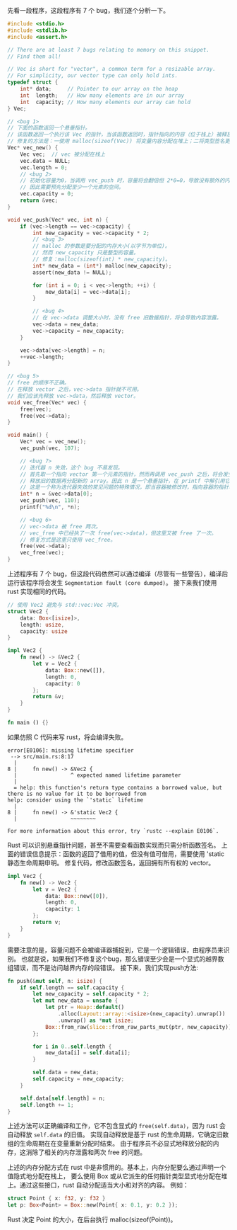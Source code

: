 先看一段程序，这段程序有 7 个 bug，我们逐个分析一下。
```c
#include <stdio.h>
#include <stdlib.h>
#include <assert.h>

// There are at least 7 bugs relating to memory on this snippet.
// Find them all!

// Vec is short for "vector", a common term for a resizable array.
// For simplicity, our vector type can only hold ints.
typedef struct {
    int* data;     // Pointer to our array on the heap
    int  length;   // How many elements are in our array
    int  capacity; // How many elements our array can hold
} Vec;

// <bug 1>
// 下面的函数返回一个悬垂指针。
// 该函数返回一个执行该 Vec 的指针，当该函数返回时，指针指向的内容（位于栈上）被释放，所以后续对该指针的使用将会异常。
// 修复的方法是：一使用 malloc(sizeof(Vec)) 将变量内容分配在堆上；二将类型签名更改为返回结构本身，而不是指针。
Vec* vec_new() {
    Vec vec;  // vec 被分配在栈上
    vec.data = NULL;
    vec.length = 0;
    // <bug 2>
    // 初始化容量为0，当调用 vec_push 时，容量将会翻倍但 2*0=0，导致没有额外的内存空间被分配.
    // 因此需要预先分配至少一个元素的空间。
    vec.capacity = 0;
    return &vec;
}

void vec_push(Vec* vec, int n) {
    if (vec->length == vec->capacity) {
        int new_capacity = vec->capacity * 2;
        // <bug 3>
        // malloc 的参数是要分配的内存大小(以字节为单位)。
        // 然而 new_capacity 只是整型的容量。
        // 修复：malloc(sizeof(int) * new_capacity)。
        int* new_data = (int*) malloc(new_capacity);
        assert(new_data != NULL);

        for (int i = 0; i < vec->length; ++i) {
            new_data[i] = vec->data[i];
        }

        // <bug 4>
        // 在 vec->data 调整大小时，没有 free 旧数据指针，将会导致内容泄露。
        vec->data = new_data;
        vec->capacity = new_capacity;
    }

    vec->data[vec->length] = n;
    ++vec->length;
}

// <bug 5>
// free 的顺序不正确。
// 在释放 vector 之后，vec->data 指针就不可用。
// 我们应该先释放 vec->data，然后释放 vector。
void vec_free(Vec* vec) {
    free(vec);
    free(vec->data);
}

void main() {
    Vec* vec = vec_new();
    vec_push(vec, 107);

    // <bug 7>
    // 迭代器 n 失效，这个 bug 不易发现。
    // 首先取一个指向 vector 第一个元素的指针，然而再调用 vec_push 之后，将会发生 resize，
    // 释放旧的数据再分配新的 array。因此 n 是一个悬垂指针，在 printf 中解引用它是内存不安全的。
    // 这是一个称为迭代器失效的常见问题的特殊情况，即当容器被修改时，指向容器的指针将失效。
    int* n = &vec->data[0];
    vec_push(vec, 110);
    printf("%d\n", *n);

    // <bug 6>
    // vec->data 被 free 两次。
    // vec_free 中已经执了一次 free(vec->data)，但这里又被 free 了一次。
    // 修复方式是这里只使用 vec_free。
    free(vec->data);
    vec_free(vec);
}
```
上述程序有 7 个 bug，但这段代码依然可以通过编译（尽管有一些警告），编译后运行该程序将会发生 `Segmentation fault (core dumped)`。
接下来我们使用 rust 实现相同的代码。

```rust
// 使用 Vec2 避免与 std::vec:Vec 冲突。
struct Vec2 {
    data: Box<[isize]>,
    length: usize,
    capacity: usize
}

impl Vec2 {
    fn new() -> &Vec2 {
        let v = Vec2 {
            data: Box::new([]),
            length: 0,
            capacity: 0
        };
        return &v;
    }
}

fn main () {}
```
如果仿照 C 代码来写 rust，将会编译失败。
```
error[E0106]: missing lifetime specifier
 --> src/main.rs:8:17
  |
8 |     fn new() -> &Vec2 {
  |                 ^ expected named lifetime parameter
  |
  = help: this function's return type contains a borrowed value, but there is no value for it to be borrowed from
help: consider using the `'static` lifetime
  |
8 |     fn new() -> &'static Vec2 {
  |                 ~~~~~~~~

For more information about this error, try `rustc --explain E0106`.
```

Rust 可以识别悬垂指针问题，甚至不需要查看函数实现而只需分析函数签名。
上面的错误信息提示：函数的返回了借用的值，但没有值可借用，需要使用 'static 静态生命周期申明。
修复代码，修改函数签名，返回拥有所有权的 vector。
```rust
impl Vec2 {
    fn new() -> Vec2 {
        let v = Vec2 {
            data: Box::new([0]),
            length: 0,
            capacity: 1
        };
        return v;
    }
}
```
需要注意的是，容量问题不会被编译器捕捉到，它是一个逻辑错误，由程序员来识别。
也就是说，如果我们不修复这个bug，那么错误至少会是一个显式的越界数组错误，而不是访问越界内存的段错误。
接下来，我们实现push方法:
```rust
fn push(&mut self, n: isize) {
    if self.length == self.capacity {
        let new_capacity = self.capacity * 2;
        let mut new_data = unsafe {
            let ptr = Heap::default()
                .alloc(Layout::array::<isize>(new_capacity).unwrap())
                .unwrap() as *mut isize;
            Box::from_raw(slice::from_raw_parts_mut(ptr, new_capacity))
        };

        for i in 0..self.length {
            new_data[i] = self.data[i];
        }

        self.data = new_data;
        self.capacity = new_capacity;
    }

    self.data[self.length] = n;
    self.length += 1;
}
```
上述方法可以正确编译和工作，它不包含显式的 `free(self.data)`，因为 rust 会自动释放 `self.data` 的旧值。
实现自动释放是基于 rust 的生命周期，它确定旧数组的生命周期在在变量重新分配时结束。
由于程序员不必显式地释放分配的内存，这消除了相关的内存泄露和两次 free 的问题。

上述的内存分配方式在 rust 中是非惯用的。基本上，内存分配要么通过声明一个值隐式地分配在栈上，
要么使用 Box 或从它派生的任何指针类型显式地分配在堆上。通过这些接口，rust 自动分配适当大小和对齐的内容。
例如：
```rust
struct Point { x: f32, y: f32 }
let p: Box<Point> = Box::new(Point{ x: 0.1, y: 0.2 });
```
Rust 决定 Point 的大小，在后台执行 malloc(sizeof(Point))。

